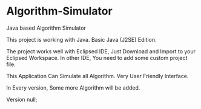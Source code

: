 # Algorithm-Simulator
Java based Algorithm Simulator

This project is working with Java. Basic Java (J2SE) Edition.

The project works well with Eclipsed IDE, Just Download and Import to your Eclipsed Workspace.
In other IDE, You need to add some custom project file.

This Application Can Simulate all Algorithm. Very User Friendly Interface.

In Every version, Some more Algorithm will be added. 

Version null;
